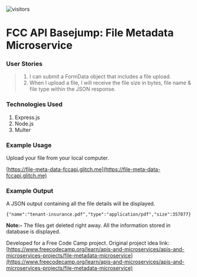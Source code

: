 ![visitors](https://visitor-badge.glitch.me/badge?page_id=sdthaker.visitor-badge)

# FCC API Basejump: File Metadata Microservice
### User Stories
> 1. I can submit a FormData object that includes a file upload.
> 2. When I upload a file, I will receive the file size in bytes, file name & file type within the JSON response.

### Technologies Used
1. Express.js
2. Node.js
3. Multer

### Example Usage
Upload your file from your local computer.

[https://file-meta-data-fccapi.glitch.me](https://file-meta-data-fccapi.glitch.me)

### Example Output
A JSON output containing all the file details will be displayed.

`{"name":"tenant-insurance.pdf","type":"application/pdf","size":357077}`

**Note:-** The files get deleted right away. All the information stored in database is displayed.

Developed for a Free Code Camp project. Original project idea link: [https://www.freecodecamp.org/learn/apis-and-microservices/apis-and-microservices-projects/file-metadata-microservice](https://www.freecodecamp.org/learn/apis-and-microservices/apis-and-microservices-projects/file-metadata-microservice)
